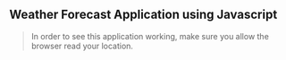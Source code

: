 ## Weather Forecast Application using Javascript
>In order to see this application working, make sure you allow the browser read your location.


